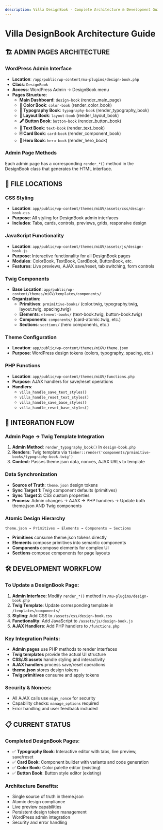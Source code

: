 ```yaml
---
description: Villa DesignBook - Complete Architecture & Development Guide
---
```


# Villa DesignBook Architecture Guide

## 🏗️ **ADMIN PAGES ARCHITECTURE**

### WordPress Admin Interface
- **Location**: `/app/public/wp-content/mu-plugins/design-book.php`
- **Class**: `DesignBook` 
- **Access**: WordPress Admin → DesignBook menu
- **Pages Structure**:
  - **Main Dashboard**: `design-book` (render_main_page)
  - **🎨 Color Book**: `color-book` (render_color_book) 
  - **📝 Typography Book**: `typography-book` (render_typography_book)
  - **📐 Layout Book**: `layout-book` (render_layout_book)
  - **🖋️ Button Book**: `button-book` (render_button_book)
  - **📄 Text Book**: `text-book` (render_text_book)
  - **🃏 Card Book**: `card-book` (render_component_book)
  - **🦸 Hero Book**: `hero-book` (render_hero_book)

### Admin Page Methods
Each admin page has a corresponding `render_*()` method in the DesignBook class that generates the HTML interface.

## 📁 **FILE LOCATIONS**

### CSS Styling
- **Location**: `app/public/wp-content/themes/miGV/assets/css/design-book.css`
- **Purpose**: All styling for DesignBook admin interfaces
- **Includes**: Tabs, cards, controls, previews, grids, responsive design

### JavaScript Functionality  
- **Location**: `app/public/wp-content/themes/miGV/assets/js/design-book.js`
- **Purpose**: Interactive functionality for all DesignBook pages
- **Modules**: ColorBook, TextBook, CardBook, ButtonBook, etc.
- **Features**: Live previews, AJAX save/reset, tab switching, form controls

### Twig Components
- **Base Location**: `app/public/wp-content/themes/miGV/templates/components/`
- **Organization**:
  - **Primitives**: `prmimitive-books/` (color.twig, typography.twig, layout.twig, spacing.twig)
  - **Elements**: `element-books/` (text-book.twig, button-book.twig)
  - **Components**: `components/` (card-atomic.twig, etc.)
  - **Sections**: `sections/` (hero components, etc.)

### Theme Configuration
- **Location**: `app/public/wp-content/themes/miGV/theme.json`
- **Purpose**: WordPress design tokens (colors, typography, spacing, etc.)

### PHP Functions
- **Location**: `app/public/wp-content/themes/miGV/functions.php`
- **Purpose**: AJAX handlers for save/reset operations
- **Handlers**: 
  - `villa_handle_save_text_styles()`
  - `villa_handle_reset_text_styles()`
  - `villa_handle_save_base_styles()`
  - `villa_handle_reset_base_styles()`

## 🔄 **INTEGRATION FLOW**

### Admin Page → Twig Template Integration
1. **Admin Method**: `render_typography_book()` in `design-book.php`
2. **Renders**: Twig template via `Timber::render('components/prmimitive-books/typography-book.twig')`
3. **Context**: Passes theme.json data, nonces, AJAX URLs to template

### Data Synchronization
- **Source of Truth**: `theme.json` design tokens
- **Sync Target 1**: Twig component defaults (primitives)
- **Sync Target 2**: CSS custom properties
- **Process**: Admin changes → AJAX → PHP handlers → Update both theme.json AND Twig components

### Atomic Design Hierarchy
```
theme.json → Primitives → Elements → Components → Sections
```
- **Primitives** consume theme.json tokens directly
- **Elements** compose primitives into semantic components  
- **Components** compose elements for complex UI
- **Sections** compose components for page layouts

## 🛠️ **DEVELOPMENT WORKFLOW**

### To Update a DesignBook Page:
1. **Admin Interface**: Modify `render_*()` method in `/mu-plugins/design-book.php`
2. **Twig Template**: Update corresponding template in `/templates/components/`
3. **Styling**: Add CSS to `/assets/css/design-book.css`
4. **Functionality**: Add JavaScript to `/assets/js/design-book.js`
5. **AJAX Handlers**: Add PHP handlers to `/functions.php`

### Key Integration Points:
- **Admin pages** use PHP methods to render interfaces
- **Twig templates** provide the actual UI structure
- **CSS/JS assets** handle styling and interactivity
- **AJAX handlers** process save/reset operations
- **theme.json** stores design tokens
- **Twig primitives** consume and apply tokens

### Security & Nonces:
- All AJAX calls use `migv_nonce` for security
- Capability checks: `manage_options` required
- Error handling and user feedback included

## 📋 **CURRENT STATUS**

### Completed DesignBook Pages:
- ✅ **Typography Book**: Interactive editor with tabs, live preview, save/reset
- ✅ **Card Book**: Component builder with variants and code generation
- ✅ **Color Book**: Color palette editor (existing)
- ✅ **Button Book**: Button style editor (existing)

### Architecture Benefits:
- Single source of truth in theme.json
- Atomic design compliance
- Live preview capabilities  
- Persistent design token management
- WordPress admin integration
- Security and error handling